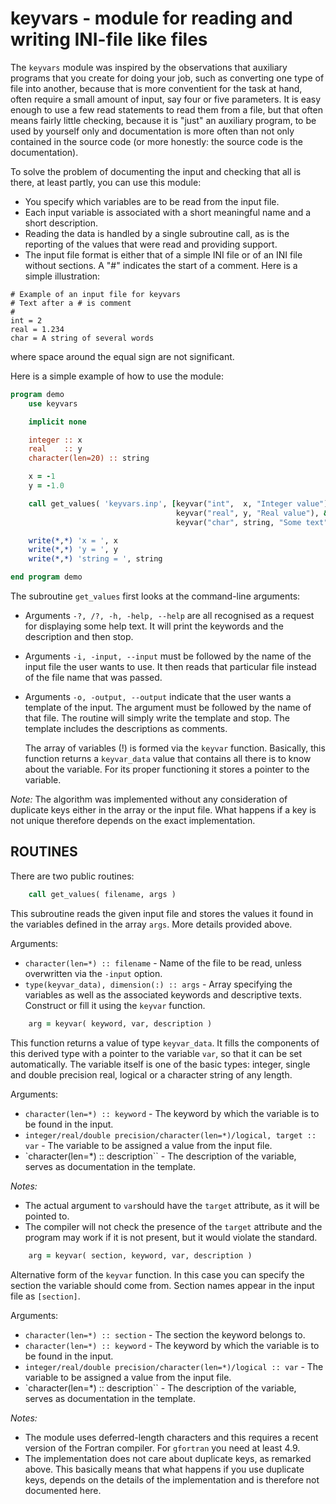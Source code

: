 # keyvars - module for reading and writing INI-file like files

The `keyvars` module was inspired by the observations that auxiliary programs that you create
for doing your job, such as converting one type of file into another, because that is more conventient
for the task at hand, often require a small amount of input, say four or five parameters. It is easy
enough to use a few read statements to read them from a file, but that often means fairly little
checking, because it is "just" an auxiliary program, to be used by yourself only and documentation
is more often than not only contained in the source code (or more honestly: the source code is the
documentation).

To solve the problem of documenting the input and checking that all is there, at least partly,
you can use this module:

 * You specify which variables are to be read from the input file.
 * Each input variable is associated with a short meaningful name and a short description.
 * Reading the data is handled by a single subroutine call, as is the reporting of the values that
   were read and providing support.
 * The input file format is either that of a simple INI file or of an INI file without sections.
   A "#" indicates the start of a comment. Here is a simple illustration:
```text
# Example of an input file for keyvars
# Text after a # is comment
#
int = 2
real = 1.234
char = A string of several words
```
where space around the equal sign are not significant.

Here is a simple example of how to use the module:

```fortran
program demo
    use keyvars

    implicit none

    integer :: x
    real    :: y
    character(len=20) :: string

    x = -1
    y = -1.0

    call get_values( 'keyvars.inp', [keyvar("int",  x, "Integer value"), &
                                     keyvar("real", y, "Real value"), &
                                     keyvar("char", string, "Some text")] )

    write(*,*) 'x = ', x
    write(*,*) 'y = ', y
    write(*,*) 'string = ', string

end program demo
```

The subroutine `get_values` first looks at the command-line arguments:
 * Arguments `-?, /?, -h, -help, --help` are all recognised as a request for displaying some
   help text. It will print the keywords and the description and then stop.
 * Arguments `-i, -input, --input` must be followed by the name of the input file the user
   wants to use. It then reads that particular file instead of the file name that was passed.
 * Arguments `-o, -output, --output` indicate that the user wants a template of the input.
   The argument must be followed by the name of that file. The routine will simply write the
   template and stop. The template includes the descriptions as comments.

   The array of variables (!) is formed via the `keyvar` function. Basically, this function
   returns a `keyvar_data` value that contains all there is to know about the variable.
   For its proper functioning it stores a pointer to the variable.

*Note:* The algorithm was implemented without any consideration of duplicate keys either
in the array or the input file. What happens if a key is not unique therefore depends on the
exact implementation.

## ROUTINES
There are two public routines:

```fortran
    call get_values( filename, args )
```
This subroutine reads the given input file and stores the values it found in the variables
defined in the array `args`. More details provided above.

Arguments:
 * `character(len=*) :: filename` - Name of the file to be read, unless overwritten via the `-input` option.
 * `type(keyvar_data), dimension(:) :: args` - Array specifying the variables as well as the associated keywords and descriptive texts. Construct
   or fill it using the `keyvar` function.

```fortran
    arg = keyvar( keyword, var, description )
```
This function returns a value of type `keyvar_data`. It fills the components
of this derived type with a pointer to the variable `var`, so that it can be
set automatically. The variable itself is one of the basic types: integer,
single and double precision real, logical or a character string of any length.

Arguments:
 * `character(len=*) :: keyword` - The keyword by which the variable is to be found in the input.
 * `integer/real/double precision/character(len=*)/logical, target :: var` - The variable to be assigned a value from the input file.
 * `character(len=*) :: description`` - The description of the variable, serves as documentation in the template.

*Notes:*
 * The actual argument to `var`should have the `target` attribute, as it will be pointed to.
 * The compiler will not check the presence of the `target` attribute and the program may work if it is not present, but it would violate the standard.

```fortran
    arg = keyvar( section, keyword, var, description )
```
Alternative form of the `keyvar` function. In this case you can specify the section the variable
should come from. Section names appear in the input file as `[section]`.

Arguments:
 * `character(len=*) :: section` - The section the keyword belongs to.
 * `character(len=*) :: keyword` - The keyword by which the variable is to be found in the input.
 * `integer/real/double precision/character(len=*)/logical :: var` - The variable to be assigned a value from the input file.
 * `character(len=*) :: description`` - The description of the variable, serves as documentation in the template.

*Notes:*
 * The module uses deferred-length characters and this requires a recent version of the Fortran
   compiler. For `gfortran` you need at least 4.9.
 * The implementation does not care about duplicate keys, as remarked above. This basically means
   that what happens if you use duplicate keys, depends on the details of the implementation and
   is therefore not documented here.
